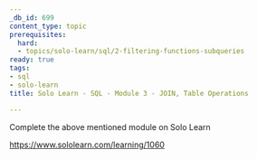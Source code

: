 ```yaml
---
_db_id: 699
content_type: topic
prerequisites:
  hard:
  - topics/solo-learn/sql/2-filtering-functions-subqueries
ready: true
tags:
- sql
- solo-learn
title: Solo Learn - SQL - Module 3 - JOIN, Table Operations

---
```


Complete the above mentioned module on Solo Learn

https://www.sololearn.com/learning/1060